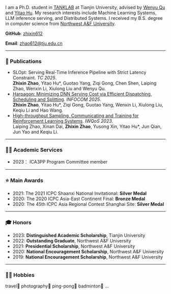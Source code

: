 I am a Ph.D. student in [TANKLAB](http://www.tjutanklab.com/) at Tianjin University, advised by [Wenyu Qu](http://cic.tju.edu.cn/faculty/wyqu/index.html) and [Yitao Hu](http://sugartom.com/). My research interests include Machine Learning Systems, LLM inference serving, and Distributed Systems. I received my B.S. degree in computer science from [Northwest A&F University](https://www.nwafu.edu.cn).

**GitHub**: [zhixin612](https://github.com/zhixin612)

**Email**: [zhao612@tju.edu.cn](mailto:zhao612@tju.edu.cn)

---
### 📑 Publications

* SLOpt: Serving Real-Time Inference Pipeline with Strict Latency Constraint. _TC 2025_.  
  **Zhixin Zhao**, Yitao Hu*, Guotao Yang, Ziqi Gong, Chen Shen, Laiping Zhao, Wenxin Li, Xiulong Liu and Wenyu Qu. 
* [Harpagon: Minimizing DNN Serving Cost via Efficient Dispatching, Scheduling and Splitting](https://arxiv.org/abs/2412.06161). _INFOCOM 2025_.  
  **Zhixin Zhao**, Yitao Hu*, Ziqi Gong, Guotao Yang, Wenxin Li, Xiulong Liu, Keqiu Li and Hao Wang.
* [High-throughput Sampling, Communicating and Training for Reinforcement Learning Systems](https://ieeexplore.ieee.org/document/10188703). _IWQoS 2023_.  
  Laiping Zhao, Xinan Dai, **Zhixin Zhao**, Yusong Xin, Yitao Hu*, Jun Qian, Jun Yao and Keqiu Li.

---
### 👨‍🎓 Academic Services

* 2023： ICA3PP Program Committee member

---
### ⭐ Main Awards

* 2021: The 2021 ICPC Shaanxi National Invitational: **Silver Medal**
* 2020: The 2020 ICPC Asia-East Continent Final: **Bronze Medal**
* 2020: The 45th ICPC Asia Regional Contest Shanghai Site: **Silver Medal**

---
### 🎓 Honors 

* 2023: **Distinguished Academic Scholarship**, Tianjin University
* 2022: **Outstanding Graduate**, Northwest A&F University
* 2021: **Presidential Scholarship**, Northwest A&F University
* 2020: **National Encouragement Scholarship**, Northwest A&F University
* 2019: **National Encouragement Scholarship**, Northwest A&F University

---
### 🏃‍♂️ Hobbies

travel🚀  photography📸  ping-pong🏓  badminton🏸 ...
